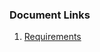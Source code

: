 <h3>Document Links</h3>
<ol>
<li><a
href="https://cs-361-group-28.github.io/U-Eat.github.io/HW1-Requirements.pdf">Requirements</a></li>
</ol>
